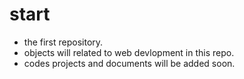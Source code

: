 # start
* the first repository.
* objects will related to web devlopment in this repo.
* codes projects and documents will be added soon.
